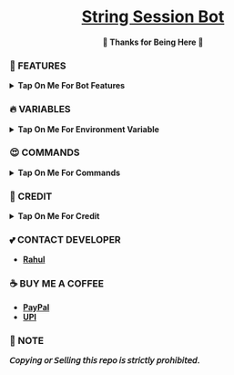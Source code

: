 <h1 align="center">
 <b><a href="https://youtu.be/mbrXwwbkIrI" target="/blank">String Session Bot</a>
</h1>

<p align="center">🩷 Thanks for Being Here 🩷</p>



### 🥰 FEATURES

<details><summary>Tap On Me For Bot Features</summary>

- Generate Pyrogram Session
- Generate Pyrogram Bot Session
- Generate Telethon Session
- Generate Telethon Bot Session
- Can Add Multiple Force Subscribe Channel
- Can Broadcast Message To Users
- Fully modified repo
- Deploy To Koyeb + Heroku + Railway.
- [Developer support](https://telegram.me/TechifySupport) 24x7.
</details>


### 🔥 VARIABLES

<details><summary>Tap On Me For Environment Variable</summary>

- `API_ID` : Get From [Here](https://youtu.be/y5FwAobQ-Kc)
- `API_HASH` : Get From [Here](https://youtu.be/y5FwAobQ-Kc)
- `BOT_TOKEN` : Get From [BotFather](https://youtu.be/aJILCCXfNVM)
- `MONGO_DB_URI` : Mongodb [Database](https://youtu.be/j8LIuM7vv18)
- `OWNER_ID` : Your Telegram ID.
- `LOG_CHANNEL` : Log Channel ID.
- `AUTH_CHANNELS` : Fsub Channel ID.

</details>

### 😍 COMMANDS

<b><details><summary>Tap On Me For Commands</summary>
```
start - Start The Bot
gen - To start generation string session
users - To det details of Users
cancel - To cancel the string generation process
broadcast - To broadcast your message
```
</b>
</details>


### 🥳 CREDIT

<details><summary>Tap On Me For Credit</summary>


💝 [TechifyBots](https://github.com/TechifyBots)

💞[Vijay](https://github.com/VJBots)
</details>

### 💕 CONTACT DEVELOPER

- [Rahul](https://telegram.me/TechifySupport)

### ☕ BUY ME A COFFEE
- [PayPal](https://paypal.me/TechifyBots)
- [UPI](https://TechifyBots.github.io/Donate)

### 📌 NOTE

𝘊𝘰𝘱𝘺𝘪𝘯𝘨 𝘰𝘳 𝘚𝘦𝘭𝘭𝘪𝘯𝘨 𝘵𝘩𝘪𝘴 𝘳𝘦𝘱𝘰 𝘪𝘴 𝘴𝘵𝘳𝘪𝘤𝘵𝘭𝘺 𝘱𝘳𝘰𝘩𝘪𝘣𝘪𝘵𝘦𝘥.</b>
